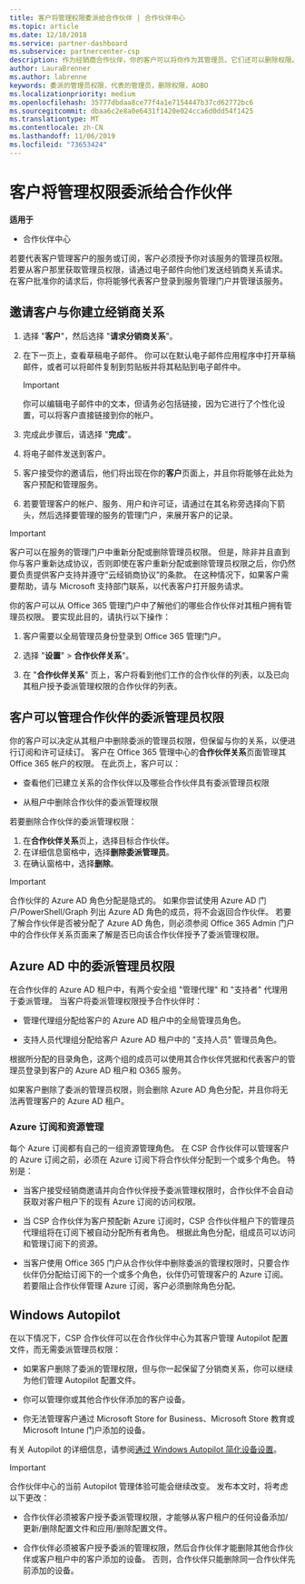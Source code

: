 ```yaml
---
title: 客户将管理权限委派给合作伙伴 | 合作伙伴中心
ms.topic: article
ms.date: 12/18/2018
ms.service: partner-dashboard
ms.subservice: partnercenter-csp
description: 作为经销商合作伙伴，你的客户可以将你作为其管理员。它们还可以删除权限。
author: LauraBrenner
ms.author: labrenne
keywords: 委派的管理员权限，代表的管理员，删除权限，AOBO
ms.localizationpriority: medium
ms.openlocfilehash: 35777dbdaa8ce77f4a1e7154447b37cd62772bc6
ms.sourcegitcommit: dbaa6c2e8a0e6431f1420e024cca6d0dd54f1425
ms.translationtype: MT
ms.contentlocale: zh-CN
ms.lasthandoff: 11/06/2019
ms.locfileid: "73653424"
---
```

# <a name="customers-delegate-administration-privileges-to-partners"></a>客户将管理权限委派给合作伙伴

**适用于**

-  合作伙伴中心

若要代表客户管理客户的服务或订阅，客户必须授予你对该服务的管理员权限。 若要从客户那里获取管理员权限，请通过电子邮件向他们发送经销商关系请求。 在客户批准你的请求后，你将能够代表客户登录到服务管理门户并管理该服务。 

## <a name="invite-a-customer-to-establish-a-reseller-relationship-with-you"></a>邀请客户与你建立经销商关系

1.  选择 "**客户**"，然后选择 "**请求分销商关系**"。

2.  在下一页上，查看草稿电子邮件。 你可以在默认电子邮件应用程序中打开草稿邮件，或者可以将邮件复制到剪贴板并将其粘贴到电子邮件中。 

    >[!IMPORTANT]
    >你可以编辑电子邮件中的文本，但请务必包括链接，因为它进行了个性化设置，可以将客户直接链接到你的帐户。 
    
3.  完成此步骤后，请选择 "**完成**"。

4.  将电子邮件发送到客户。

5.  客户接受你的邀请后，他们将出现在你的**客户**页面上，并且你将能够在此处为客户预配和管理服务。

6.  若要管理客户的帐户、服务、用户和许可证，请通过在其名称旁选择向下箭头，然后选择要管理的服务的管理门户，来展开客户的记录。

>[!IMPORTANT]  
>客户可以在服务的管理门户中重新分配或删除管理员权限。 但是，除非并且直到你与客户重新达成协议，否则即使在客户重新分配或删除管理员权限之后，你仍然要负责提供客户支持并遵守“云经销商协议”的条款。 在这种情况下，如果客户需要帮助，请与 Microsoft 支持部门联系，以代表客户打开服务请求。

你的客户可以从 Office 365 管理门户中了解他们的哪些合作伙伴对其租户拥有管理员权限。 要实现此目的，请执行以下操作：

1. 客户需要以全局管理员身份登录到 Office 365 管理门户。

2. 选择 "**设置**" > **合作伙伴关系**"。

3. 在 "**合作伙伴关系**" 页上，客户将看到他们工作的合作伙伴的列表，以及已向其租户授予委派管理权限的合作伙伴的列表。

## <a name="customers-can-manage-a-partners-delegated-admin-privileges"></a>客户可以管理合作伙伴的委派管理员权限 

你的客户可以决定从其租户中删除委派的管理员权限，但保留与你的关系，以便进行订阅和许可证续订。 客户在 Office 365 管理中心的**合作伙伴关系**页面管理其 Office 365 帐户的权限。 在此页上，客户可以：

- 查看他们已建立关系的合作伙伴以及哪些合作伙伴具有委派管理员权限

- 从租户中删除合作伙伴的委派管理权限

若要删除合作伙伴的委派管理权限：

1. 在**合作伙伴关系**页上，选择目标合作伙伴。
2. 在详细信息窗格中，选择**删除委派管理员**。
3. 在确认窗格中，选择**删除**。

>[!IMPORTANT]  
>合作伙伴的 Azure AD 角色分配是隐式的。 如果你尝试使用 Azure AD 门户/PowerShell/Graph 列出 Azure AD 角色的成员，将不会返回合作伙伴。 若要了解合作伙伴是否被分配了 Azure AD 角色，则必须参阅 Office 365 Admin 门户中的合作伙伴关系页面来了解是否已向该合作伙伴授予了委派管理权限。

## <a name="delegated-admin-privileges-in-azure-ad"></a>Azure AD 中的委派管理员权限 

在合作伙伴的 Azure AD 租户中，有两个安全组 "管理代理" 和 "支持者" 代理用于委派管理。 当客户将委派管理权限授予合作伙伴时：

- 管理代理组分配给客户的 Azure AD 租户中的全局管理员角色。

- 支持人员代理组分配给客户 Azure AD 租户中的 "支持人员" 管理员角色。

根据所分配的目录角色，这两个组的成员可以使用其合作伙伴凭据和代表客户的管理员登录到客户的 Azure AD 租户和 O365 服务。

如果客户删除了委派的管理员权限，则会删除 Azure AD 角色分配，并且你将无法再管理客户的 Azure AD 租户。

### <a name="azure-subscriptions-and-resource-management"></a>Azure 订阅和资源管理

每个 Azure 订阅都有自己的一组资源管理角色。 在 CSP 合作伙伴可以管理客户的 Azure 订阅之前，必须在 Azure 订阅下将合作伙伴分配到一个或多个角色。 特别是：

- 当客户接受经销商邀请并向合作伙伴授予委派管理权限时，合作伙伴不会自动获取对客户租户下的现有 Azure 订阅的访问权限。

- 当 CSP 合作伙伴为客户预配新 Azure 订阅时，CSP 合作伙伴租户下的管理员代理组将在订阅下被自动分配所有者角色。 根据此角色分配，组成员可以访问和管理订阅下的资源。

- 当客户使用 Office 365 门户从合作伙伴中删除委派的管理权限时，只要合作伙伴仍分配给订阅下的一个或多个角色，伙伴仍可管理客户的 Azure 订阅。 若要阻止合作伙伴管理 Azure 订阅，客户必须删除角色分配。

## <a name="windows-autopilot"></a>Windows Autopilot

<!--Maggie, 12/5/18 - Removed table showing what different CSP partner types can and can't do because all partner types are now in parity. As per Bhavya Chopra in bug 19841770.-->

在以下情况下，CSP 合作伙伴可以在合作伙伴中心为其客户管理 Autopilot 配置文件，而无需委派管理员权限： 

- 如果客户删除了委派的管理权限，但与你一起保留了分销商关系，你可以继续为他们管理 Autopilot 配置文件。

- 你可以管理你或其他合作伙伴添加的客户设备。 

- 你无法管理客户通过 Microsoft Store for Business、Microsoft Store 教育或 Microsoft Intune 门户添加的设备。

有关 Autopilot 的详细信息，请参阅[通过 Windows Autopilot 简化设备设置](https://docs.microsoft.com/partner-center/autopilot)。

>[!IMPORTANT]  
>合作伙伴中心的当前 Autopilot 管理体验可能会继续改变。 发布本文时，将考虑以下更改：

- 合作伙伴必须被客户授予委派管理权限，才能够从客户租户的任何设备添加/更新/删除配置文件和应用/删除配置文件。

- 合作伙伴必须被客户授予委派的管理权限，然后合作伙伴才能删除其他合作伙伴或客户租户中的客户添加的设备。 否则，合作伙伴只能删除同一合作伙伴先前添加的设备。
